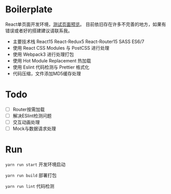 # Boilerplate
React单页面开发环境，[测试页面预览](https://sakuyakun.github.io/React-Webpack-Boilerplate/)。
目前依旧存在许多不完善的地方，如果有错误或者好的搭建建议请联系我。

- 主要技术栈 React15 React-Redux5 React-Router15 SASS ES6/7
- 使用 React CSS Modules 与 PostCSS 进行处理
- 使用 Webpack3 进行处理打包
- 使用 Hot Module Replacement 热加载
- 使用 Eslint 代码检测与 Prettier 格式化
- 代码压缩，文件添加MD5缓存处理

# Todo
- [ ] Router按需加载
- [ ] 解决ESlint检测问题
- [ ] 交互动画处理
- [ ] Mock与数据请求处理

# Run
`yarn run start` 开发环境启动

`yarn run build` 部署打包

`yarn run lint` 代码检测
